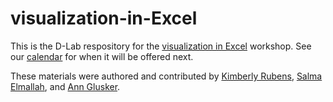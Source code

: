 # visualization-in-Excel

This is the D-Lab respository for the [visualization in Excel](http://dlab.berkeley.edu/training/visualization-excel-0) workshop. See our [calendar](http://dlab.berkeley.edu/calendar-node-field-date) for when it will be offered next.

These materials were authored and contributed by [Kimberly Rubens](http://dlab.berkeley.edu/consultation/kimberly-rubens), [Salma Elmallah](https://dlab.berkeley.edu/people/salma-elmallah), and [Ann Glusker](https://dlab.berkeley.edu/people/ann-glusker).
